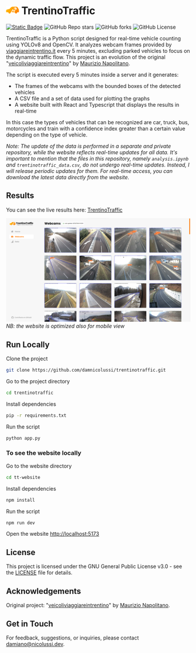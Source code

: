 #  <img src="tt-website/public/logos/icon.svg" width=35 /> TrentinoTraffic
[![Static Badge](https://img.shields.io/badge/TrentinoTraffic-label?style=flat&logo=react&logoColor=white&labelColor=grey&color=orange&link=https%3A%2F%2Ftrentinotraffic.nicolussi.dev)](https://trentinotraffic.nicolussi.dev)
![GitHub Repo stars](https://img.shields.io/github/stars/damnicolussi/trentinotraffic?color=green)
![GitHub forks](https://img.shields.io/github/forks/damnicolussi/trentinotraffic?color=green)
![GitHub License](https://img.shields.io/github/license/damnicolussi/trentinotraffic)

TrentinoTraffic is a Python script designed for real-time vehicle counting using YOLOv8 and OpenCV. It analyzes webcam frames provided by [viaggiareintrentino.it](https://www.viaggiareintrentino.it/) every 5 minutes, excluding parked vehicles to focus on the dynamic traffic flow. This project is an evolution of the original "[veicoliviaggiareintrentino](https://github.com/napo/veicoliviaggiareintrentino)" by [Maurizio Napolitano](https://github.com/napo).

The script is executed every 5 minutes inside a server and it generates:
- The frames of the webcams with the bounded boxes of the detected vehicles
- A CSV file and a set of data used for plotting the graphs
- A website built with React and Typescript that displays the results in real-time

In this case the types of vehicles that can be recognized are car, truck, bus, motorcycles and train with a confidence index greater than a certain value depending on the type of vehicle.


*Note: The update of the data is performed in a separate and private repository, while the website reflects real-time updates for all data. It's important to mention that the files in this repository, namely `analysis.ipynb` and `trentinotraffic_data.csv`, do not undergo real-time updates. Instead, I will release periodic updates for them. For real-time access, you can download the latest data directly from the website.*

## Results

You can see the live results here: [TrentinoTraffic](https://trentinotraffic.nicolussi.dev)

![website-preview](website_preview.png)
*NB: the website is optimized also for mobile view*

## Run Locally

Clone the project

```bash
git clone https://github.com/damnicolussi/trentinotraffic.git
```

Go to the project directory

```bash
cd trentinotraffic
```

Install dependencies

```bash
pip -r requirements.txt
```

Run the script

```bash
python app.py
```

### To see the website locally

Go to the website directory

```bash
cd tt-website
```

Install dependencies

```bash
npm install
```

Run the script

```bash
npm run dev
```

Open the website [http://localhost:5173](http://localhost:5173)

## License
This project is licensed under the GNU General Public License v3.0 - see the [LICENSE](LICENSE) file for details.

## Acknowledgements
Original project: "[veicoliviaggiareintrentino](https://github.com/napo/veicoliviaggiareintrentino)" by [Maurizio Napolitano](https://www.github.com/username).

## Get in Touch
For feedback, suggestions, or inquiries, please contact <a href="mailto:damiano@nicolussi.dev">damiano@nicolussi.dev</a>.
